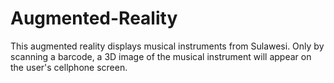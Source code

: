 # Augmented-Reality
This augmented reality displays musical instruments from Sulawesi. Only by scanning a barcode, a 3D image of the musical instrument will appear on the user's cellphone screen.
